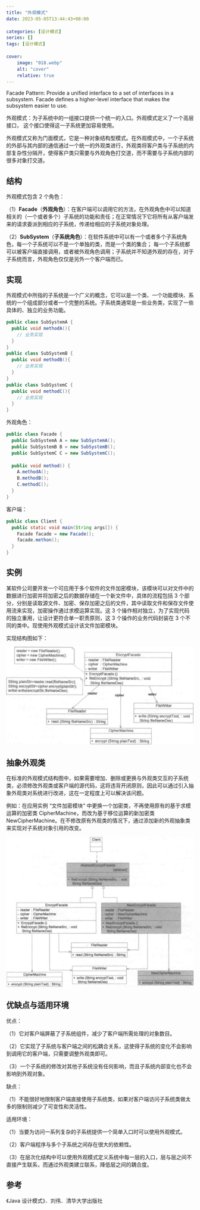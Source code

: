 ```yaml
---
title: "外观模式"
date: 2023-05-05T13:44:43+08:00

categories: [设计模式]
series: []
tags: [设计模式]

cover:
    image: "018.webp"
    alt: "cover"
    relative: true
---
```



Facade Pattern: Provide a unified interface to a set of interfaces in a subsystem. Facade defines a higher-level interface that makes the subsystem easier to use.

外观模式：为子系统中的一组接口提供一个统一的入口。外观模式定义了一个高层接口， 这个接口使得这一子系统更加容易使用。

外观模式又称为门面模式，它是一种对象结构型模式。在外观模式中，一个子系统的外部与其内部的通信通过一个统一的外观类进行，外观类将客户类与子系统的内部复杂性分隔开，使得客户类只需要与外观角色打交道，而不需要与子系统内部的很多对象打交道。

## 结构

外观模式包含 2 个角色：

（1）**Facade**（**外观角色**）：在客户端可以调用它的方法，在外观角色中可以知道相关的（一个或者多个）子系统的功能和责任；在正常情况下它将所有从客户端发来的请求委派到相应的子系统，传递给相应的子系统对象处理。

（2）**SubSystem**（**子系统角色**）：在软件系统中可以有一个或者多个子系统角色，每一个子系统可以不是一个单独的类，而是一个类的集合； 每一个子系统都可以被客户端直接调用，或者被外观角色调用；子系统并不知道外观的存在，对于子系统而言，外观角色仅仅是另外一个客户端而已。

## 实现

外观模式中所指的子系统是一个广义的概念，它可以是一个类、一个功能模块、系统的一个组成部分或者一个完整的系统。子系统类通常是一些业务类，实现了一些具体的、独立的业务功能。

```java
public class SubSystemA {
  public void methodA(){
    // 业务实现
  }
}
public class SubSystemB {
  public void methodB(){
    // 业务实现
  }
}
public class SubSystemC {
  public void methodC(){
    // 业务实现
  }
}
```

外观角色：

```java
public class Facade {
  public SubSystemA A = new SubSystemA();
  public SubSystemB B = new SubSystemB();
  public SubSystemC C = new SubSystemC();
  
  public void method() {
    A.methodA();
    B.methodB();
    C.methodC();
  }
}
```

客户端：

```java
public class Client {
  public static void main(String args[]) {
    Facade facade = new Facade();
    facade.methon();
  }
}
```

## 实例

某软件公司要开发一个可应用于多个软件的文件加密模块，该模块可以对文件中的数据进行加密并将加密之后的数据存储在一个新文件中，具体的流程包括 3 个部分，分别是读取源文件、加密、保存加密之后的文件，其中读取文件和保存文件使用流来实现，加密操作通过求模运算实现。这 3 个操作相对独立，为了实现代码的独立重用，让设计更符合单一职责原则，这 3 个操作的业务代码封装在 3 个不同的类中。现使用外观模式设计该文件加密模块。

实现结构图如下：

![image-20230505154908053](./img/index/image-20230505154908053.png)

## 抽象外观类

在标准的外观模式结构图中，如果需要增加、删除或更换与外观类交互的子系统类，必须修改外观类或客户端的源代码，这将违背开闭原则，因此可以通过引入抽象外观类对系统进行改进，这在一定程度上可以解决该问题。

例如：在应用实例 “文件加密模块“ 中更换一个加密类，不再使用原有的基于求模运算的加密类 CipherMachine，而改为基于移位运算的新加密类 NewCipherMachine。在不修改原有外观类的情况下，通过添加新的外观抽象类来实现对子系统对象引用的改变。

![image-20230505154741544](./img/index/image-20230505154741544.png)

## 优缺点与适用环境

优点：

（1）它对客户端屏蔽了子系统组件，减少了客户端所需处理的对象数目。

（2）它实现了子系统与客户端之间的松耦合关系，这使得子系统的变化不会影响到调用它的客户端，只需要调整外观类即可。

（3）一个子系统的修改对其他子系统没有任何影响，而且子系统内部变化也不会影响到外观对象。

缺点：

（1）不能很好地限制客户端直接使用子系统类，如果对客户端访问子系统类做太多的限制则减少了可变性和灵活性。

适用环境：

（1）当要为访问一系列复杂的子系统提供一个简单入口时可以使用外观模式。

（2）客户端程序与多个子系统之间存在很大的依赖性。

（3）在层次化结构中可以使用外观模式定义系统中每一层的入口，层与层之间不直接产生联系，而通过外观类建立联系，降低层之间的耦合度。

## 参考

《Java 设计模式》．刘伟．清华大学出版社
